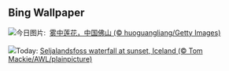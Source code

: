 ## Bing Wallpaper
![](https://www.bing.com/th?id=OHR.SummerSolsticeY25_ZH-CN2728972774_UHD.jpg&w=1000)今日图片: &nbsp;[雾中莲花，中国佛山 (© huoguangliang/Getty Images)](https://www.bing.com/th?id=OHR.SummerSolsticeY25_ZH-CN2728972774_UHD.jpg)
<br><br/>
![](https://www.bing.com/th?id=OHR.IcelandSolstice_EN-US2057542769_UHD.jpg&w=1000)Today: [Seljalandsfoss waterfall at sunset, Iceland (© Tom Mackie/AWL/plainpicture)](https://www.bing.com/th?id=OHR.IcelandSolstice_EN-US2057542769_UHD.jpg)
<br><br/>
